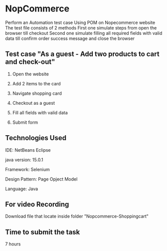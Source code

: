 # NopCommerce
Perform an Automation test case Using POM on Nopecommerce website
The test file consists of 2 methods
First one simulate steps from open the browser till checkout
Second one simulate filling all required fields with valid data till confirm order success message and close the browser

## Test case "As a guest - Add two products to cart and check-out"
1. Open the website

2. Add 2 items to the card

3. Navigate shopping card

4. Checkout as a guest

5. Fill all fields with valid data

6. Submit form

## Technologies Used
IDE: NetBeans Eclipse

java version: 15.0.1

Framework: Selenium 

Design Pattern: Page Opject Model

Language: Java

## For video Recording
Download file that locate inside folder "Nopcommerce-Shoppingcart"

## Time to submit the task
7 hours

